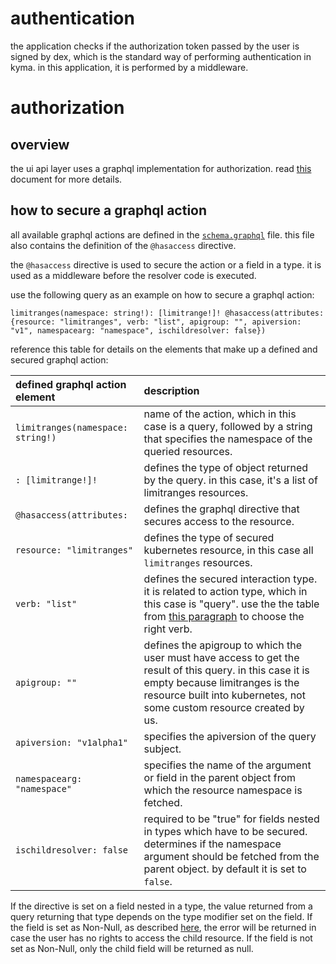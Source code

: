 # authentication

the application checks if the authorization token passed by the user is signed by dex, which is the standard way of performing authentication in kyma. in this application, it is performed by a middleware.

# authorization

## overview

the ui api layer uses a graphql implementation for authorization. read [this](https://kyma-project.io/docs/master/components/security#details-graphql) document for more details.

## how to secure a graphql action

all available graphql actions are defined in the [`schema.graphql`](../internal/gqlschema/schema.graphql) file. this file also contains the definition of the `@hasaccess` directive.

the `@hasaccess` directive is used to secure the action or a field in a type. it is used as a middleware before the resolver code is executed. 

use the following query as an example on how to secure a graphql action:
```
limitranges(namespace: string!): [limitrange!]! @hasaccess(attributes: {resource: "limitranges", verb: "list", apigroup: "", apiversion: "v1", namespacearg: "namespace", ischildresolver: false})
```

reference this table for details on the elements that make up a defined and secured graphql action:

| defined graphql action element | description |
|:----------|:------|
| `limitranges(namespace: string!)` |  name of the action, which in this case is a query, followed by a string that specifies the namespace of the queried resources. |
| `: [limitrange!]!` | defines the type of object returned by the query. in this case, it's a list of limitranges resources. |
| `@hasaccess(attributes:` | defines the graphql directive that secures access to the resource. |
| `resource: "limitranges"` | defines the type of secured kubernetes resource, in this case all `limitranges` resources. |
| `verb: "list"` | defines the secured interaction type. it is related to action type, which in this case is "query". use the the table from [this paragraph](https://kyma-project.io/docs/master/components/security#details-graphql) to choose the right verb. |
| `apigroup: ""` | defines the apigroup to which the user must have access to get the result of this query. in this case it is empty because limitranges is the resource built into kubernetes, not some custom resource created by us. |
| `apiversion: "v1alpha1"` | specifies the apiversion of the query subject. |
| `namespacearg: "namespace"` | specifies the name of the argument or field in the parent object from which the resource namespace is fetched. |
| `ischildresolver: false` | required to be "true" for fields nested in types which have to be secured. determines if the namespace argument should be fetched from the parent object. by default it is set to `false`. |

If the directive is set on a field nested in a type, the value returned from a query returning that type depends on the type modifier set on the field. If the field is set as Non-Null, as described [here](https://graphql.github.io/learn/schema/#lists-and-non-null), the error will be returned in case the user has no rights to access the child resource. If the field is not set as Non-Null, only the child field will be returned as null.